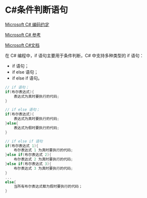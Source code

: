 # C#条件判断语句

[Microsoft C# 编码约定](https://learn.microsoft.com/zh-cn/dotnet/csharp/fundamentals/coding-style/coding-conventions)

[Microsoft C# 参考](https://learn.microsoft.com/zh-cn/previous-versions/visualstudio/visual-studio-2012/618ayhy6(v=vs.110))

[Microsoft C#文档](https://learn.microsoft.com/zh-cn/dotnet/csharp/)

在 C# 编程中，if 语句主要用于条件判断，C# 中支持多种类型的 if 语句：

- if 语句；
- if else 语句；
- if else if 语句。

```C#
// if 语句；
if(布尔表达式){
    表达式为真时要执行的代码;
}

// if else 语句；
if(布尔表达式){
    表达式为真时要执行的代码;
}else{
    表达式为假时要执行的代码;
}

// if else if 语句
if(布尔表达式 1){
    布尔表达式 1 为真时要执行的代码;
}else if(布尔表达式 2){
    布尔表达式 2 为真时要执行的代码;
}else if(布尔表达式 3){
    布尔表达式 3 为真时要执行的代码;
}
...
else{
    当所有布尔表达式都为假时要执行的代码；
}
```

